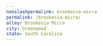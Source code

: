 ```yaml
---
﻿nonslashpermalink: brookesia-micra
permalink: /brookesia-micra/
alley: Brookesia Micra
city: Greenwood
state: South Carolina
---
```

